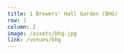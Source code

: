 ```yaml
---
title: 1 Brewers' Hall Garden (BHG)
row: 1
column: 2
image: /assets/bhg.jpg
link: /venues/bhg
---
```

